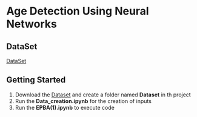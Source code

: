 # Age Detection Using Neural Networks



## DataSet
[DataSet](https://drive.google.com/drive/folders/1lDMW4JNZLlAuinLYp1plKO7qxyZQxFmq?usp=sharing)

## Getting Started
1. Download the [Dataset](https://drive.google.com/drive/folders/1lDMW4JNZLlAuinLYp1plKO7qxyZQxFmq?usp=sharing) and create a folder named **Dataset** in th project
2. Run the **Data_creation.ipynb** for the creation of inputs
3. Run the **EPBA(1).ipynb** to execute code
